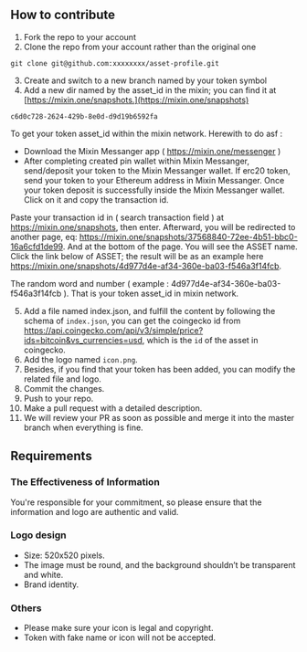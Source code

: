 ## How to contribute

1. Fork the repo to your account
2. Clone the repo from your account rather than the original one

```
git clone git@github.com:xxxxxxxx/asset-profile.git
```

3. Create and switch to a new branch named by your token symbol
4. Add a new dir named by the asset_id in the mixin; you can find it at [https://mixin.one/snapshots.](https://mixin.one/snapshots)

```
c6d0c728-2624-429b-8e0d-d9d19b6592fa
```

To get your token asset_id within the mixin network. Herewith to do asf :

- Download the Mixin Messanger app ( https://mixin.one/messenger )
- After completing created pin wallet within Mixin Messanger, send/deposit your token to the Mixin Messanger wallet. If erc20 token, send your token to your Ethereum address in Mixin Messanger. Once your token deposit is successfully inside the Mixin Messanger wallet. Click on it and copy the transaction id.

Paste your transaction id in ( search transaction field ) at https://mixin.one/snapshots, then enter. Afterward, you will be redirected to another page, eq: https://mixin.one/snapshots/37568840-72ee-4b51-bbc0-16a6cfd1de99. And at the bottom of the page. You will see the ASSET name. Click the link below of ASSET; the result will be as an example here https://mixin.one/snapshots/4d977d4e-af34-360e-ba03-f546a3f14fcb.

The random word and number ( example : 4d977d4e-af34-360e-ba03-f546a3f14fcb ). That is your token asset_id in mixin network.

5. Add a file named index.json, and fulfill the content by following the schema of `index.json`, you can get the coingecko id from https://api.coingecko.com/api/v3/simple/price?ids=bitcoin&vs_currencies=usd, which is the `id` of the asset in coingecko.
6. Add the logo named `icon.png`.
7. Besides, if you find that your token has been added, you can modify the related file and logo.
8. Commit the changes.
9. Push to your repo.
10. Make a pull request with a detailed description.
11. We will review your PR as soon as possible and merge it into the master branch when everything is fine.

## Requirements

### The Effectiveness of Information

You're responsible for your commitment, so please ensure that the information and logo are authentic and valid.

### Logo design

- Size: 520x520 pixels.
- The image must be round, and the background shouldn’t be transparent and white.
- Brand identity.

### Others

- Please make sure your icon is legal and copyright.
- Token with fake name or icon will not be accepted.
